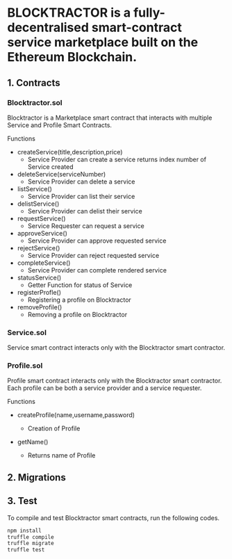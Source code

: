 # BLOCKTRACTOR is a fully-decentralised smart-contract service marketplace built on the Ethereum Blockchain.

## 1. Contracts

### Blocktractor.sol

Blocktractor is a Marketplace smart contract that interacts with multiple Service and Profile Smart Contracts.

Functions

- createService(title,description,price)
  - Service Provider can create a service
    returns index number of Service created
- deleteService(serviceNumber)
  - Service Provider can delete a service
- listService()
  - Service Provider can list their service
- delistService()
  - Service Provider can delist their service
- requestService()
  - Service Requester can request a service
- approveService()
  - Service Provider can approve requested service
- rejectService()
  - Service Provider can reject requested service
- completeService()
  - Service Provider can complete rendered service
- statusService()
  - Getter Function for status of Service
- registerProfle()
  - Registering a profile on Blocktractor
- removeProfile()
  - Removing a profile on Blocktractor

### Service.sol

Service smart contract interacts only with the Blocktractor smart contractor.

### Profile.sol

Profile smart contract interacts only with the Blocktractor smart contractor.
Each profile can be both a service provider and a service requester.

Functions

- createProfile(name,username,password)

  - Creation of Profile

- getName()
  - Returns name of Profile

## 2. Migrations

## 3. Test

To compile and test Blocktractor smart contracts, run the following codes.

```bash
npm install
truffle compile
truffle migrate
truffle test
```
